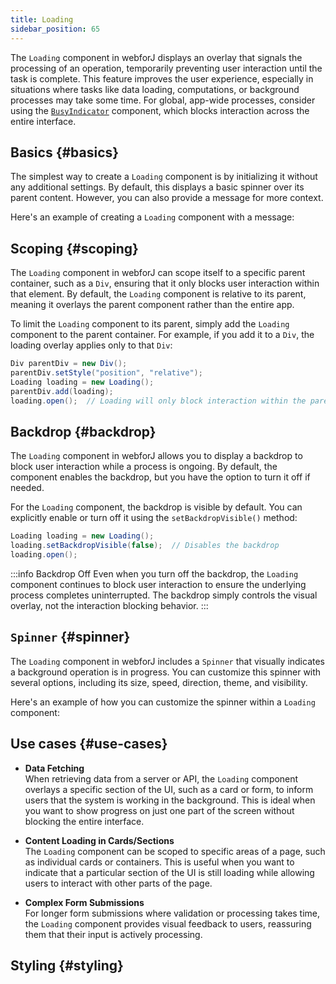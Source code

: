 ```yaml
---
title: Loading
sidebar_position: 65
---
```


<DocChip chip="shadow" />
<DocChip chip="name" label="dwc-loading" />
<DocChip chip='since' label='24.10' />
<JavadocLink type="loading" location="com/webforj/component/loading/Loading" top='true'/>

The `Loading` component in webforJ displays an overlay that signals the processing of an operation, temporarily preventing user interaction until the task is complete. This feature improves the user experience, especially in situations where tasks like data loading, computations, or background processes may take some time. For global, app-wide processes, consider using the [`BusyIndicator`](../components/busyindicator) component, which blocks interaction across the entire interface.

## Basics {#basics}

The simplest way to create a `Loading` component is by initializing it without any additional settings. By default, this displays a basic spinner over its parent content. However, you can also provide a message for more context.

Here's an example of creating a `Loading` component with a message:

<ComponentDemo 
path='/webforj/loadingdemo?' 
javaE='https://raw.githubusercontent.com/webforj/webforj-documentation/refs/heads/main/src/main/java/com/webforj/samples/views/loading/LoadingDemoView.java'
cssURL='/css/loadingstyles/loadingdemo.css'
height = '300px'
/>

## Scoping {#scoping}

The `Loading` component in webforJ can scope itself to a specific parent container, such as a `Div`, ensuring that it only blocks user interaction within that element. By default, the `Loading` component is relative to its parent, meaning it overlays the parent component rather than the entire app.

To limit the `Loading` component to its parent, simply add the `Loading` component to the parent container. For example, if you add it to a `Div`, the loading overlay applies only to that `Div`:

```java
Div parentDiv = new Div();  
parentDiv.setStyle("position", "relative");
Loading loading = new Loading();
parentDiv.add(loading);
loading.open();  // Loading will only block interaction within the parentDiv
```

## Backdrop {#backdrop}

The `Loading` component in webforJ allows you to display a backdrop to block user interaction while a process is ongoing. By default, the component enables the backdrop, but you have the option to turn it off if needed.

For the `Loading` component, the backdrop is visible by default. You can explicitly enable or turn off it using the `setBackdropVisible()` method:

```java
Loading loading = new Loading();
loading.setBackdropVisible(false);  // Disables the backdrop
loading.open();
```
:::info Backdrop Off
Even when you turn off the backdrop, the `Loading` component continues to block user interaction to ensure the underlying process completes uninterrupted. The backdrop simply controls the visual overlay, not the interaction blocking behavior.
:::

## `Spinner` {#spinner}

The `Loading` component in webforJ includes a `Spinner` that visually indicates a background operation is in progress. You can customize this spinner with several options, including its size, speed, direction, theme, and visibility.

Here's an example of how you can customize the spinner within a `Loading` component:

<ComponentDemo 
path='/webforj/loadingspinnerdemo?' 
javaE='https://raw.githubusercontent.com/webforj/webforj-documentation/refs/heads/main/src/main/java/com/webforj/samples/views/loading/LoadingSpinnerDemoView.java'
cssURL='/css/loadingstyles/loadingspinnerdemo.css'
height = '300px'
/>

## Use cases {#use-cases}
- **Data Fetching**  
   When retrieving data from a server or API, the `Loading` component overlays a specific section of the UI, such as a card or form, to inform users that the system is working in the background. This is ideal when you want to show progress on just one part of the screen without blocking the entire interface.

- **Content Loading in Cards/Sections**  
   The `Loading` component can be scoped to specific areas of a page, such as individual cards or containers. This is useful when you want to indicate that a particular section of the UI is still loading while allowing users to interact with other parts of the page.

- **Complex Form Submissions**  
   For longer form submissions where validation or processing takes time, the `Loading` component provides visual feedback to users, reassuring them that their input is actively processing.

## Styling {#styling}

<TableBuilder name="Loading" />